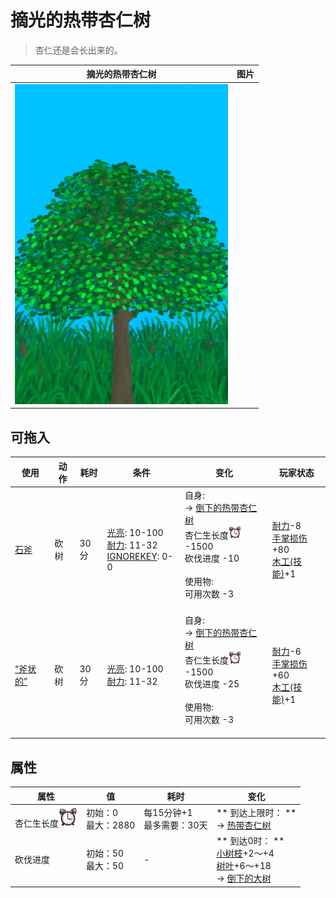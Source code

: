 # 摘光的热带杏仁树  
> 杏仁还是会长出来的。  
  
  摘光的热带杏仁树  |   图片   
 ----  |  ----:   
   |  ![](Sprite/TropicalAlmondTree.png)   
  
## 可拖入  
使用  |  动作  |  耗时  |  条件  |  变化  |  玩家状态  
----  |  ----  |  ----  |  ----  |  ----  |  ----  
[石斧](StoneAxe.md)  |  砍树  |  30分  |  [光亮](Light.md): 10-100<br>[耐力](Stamina.md): 11-32<br>[IGNOREKEY](OnNotAxeAdv.md): 0-0  |  自身:<br>→ [倒下的热带杏仁树](TropicalAlmondTreeFelled.md)<br>杏仁生长度<img decoding="async" src="Sprite/AlarmClock.png" style="width:20px;">  -1500<br>砍伐进度  -10<br><br>使用物:<br>可用次数  -3<br><br>  |  [耐力](Stamina.md)-8<br>[手掌损伤](HandDamage.md)+80<br>[木工(技能)](Skill_Woodworking.md)+1  
[“斧状的”](tag_AxeAdv.md)  |  砍树  |  30分  |  [光亮](Light.md): 10-100<br>[耐力](Stamina.md): 11-32  |  自身:<br>→ [倒下的热带杏仁树](TropicalAlmondTreeFelled.md)<br>杏仁生长度<img decoding="async" src="Sprite/AlarmClock.png" style="width:20px;">  -1500<br>砍伐进度  -25<br><br>使用物:<br>可用次数  -3<br><br>  |  [耐力](Stamina.md)-6<br>[手掌损伤](HandDamage.md)+60<br>[木工(技能)](Skill_Woodworking.md)+1  
## 属性   
属性  |  值  |  耗时  |  变化  
----  |  ----  |  ----  |  ----  
杏仁生长度<img decoding="async" src="Sprite/AlarmClock.png" style="width:30px;">  |  初始：0<br>最大：2880  |  每15分钟+1<br>最多需要：30天  |  ** 到达上限时： **<br>→ [热带杏仁树](TropicalAlmondTree.md)  
砍伐进度  |  初始：50<br>最大：50  |  -  |  ** 到达0时： **<br>[小树枝](Sticks.md)+2～+4 <br>[树叶](LeavesFresh.md)+6～+18 <br>→ [倒下的大树](LargeTreeFelled.md)  
